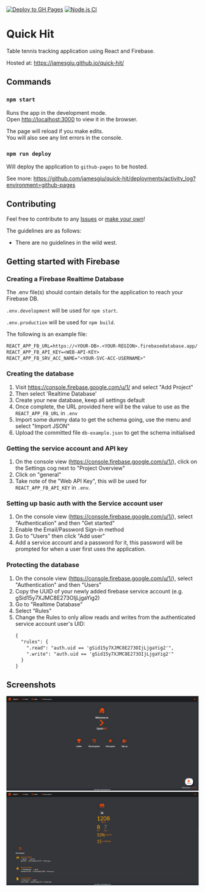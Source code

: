 [![Deploy to GH Pages](https://github.com/jamesgiu/quick-hit/actions/workflows/deploy.yml/badge.svg?branch=main)](https://github.com/jamesgiu/quick-hit/actions/workflows/deploy.yml)
[![Node.js CI](https://github.com/jamesgiu/quick-hit/actions/workflows/node.js.yml/badge.svg?branch=QH-32)](https://github.com/jamesgiu/quick-hit/actions/workflows/node.js.yml)

# Quick Hit
Table tennis tracking application using React and Firebase.

Hosted at: https://jamesgiu.github.io/quick-hit/

## Commands
### `npm start`

Runs the app in the development mode.\
Open [http://localhost:3000](http://localhost:3000) to view it in the browser.

The page will reload if you make edits.\
You will also see any lint errors in the console.

### `npm run deploy`

Will deploy the application to `github-pages` to be hosted. 

See more: https://github.com/jamesgiu/quick-hit/deployments/activity_log?environment=github-pages

## Contributing
Feel free to contribute to any [Issues](https://github.com/jamesgiu/quick-hit/issues) or [make your own](https://github.com/jamesgiu/quick-hit/issues/new/choose)! 

The guidelines are as follows:
* There are no guidelines in the wild west.

## Getting started with Firebase
### Creating a Firebase Realtime Database

The .env file(s) should contain details for the application to reach your Firebase DB.

`.env.development` will be used for `npm start`.

`.env.production` will be used for `npm build`.

The following is an example file:
```aidl
REACT_APP_FB_URL=https://<YOUR-DB>.<YOUR-REGION>.firebasedatabase.app/
REACT_APP_FB_API_KEY=<WEB-API-KEY>
REACT_APP_FB_SRV_ACC_NAME="<YOUR-SVC-ACC-USERNAME>"
```

### Creating the database
1. Visit https://console.firebase.google.com/u/1/ and select "Add Project"
2. Then select 'Realtime Database'
3. Create your new database, keep all settings default
4. Once complete, the URL provided here will be the value to use as the `REACT_APP_FB_URL` in `.env`
5. Import some dummy data to get the schema going, use the menu and select "Import JSON"
6. Upload the committed file `db-example.json` to get the schema initialised

### Getting the service account and API key
1. On the console view (https://console.firebase.google.com/u/1/), click on the Settings cog next to "Project Overview"
2. Click on "general"
3. Take note of the "Web API Key", this will be used for `REACT_APP_FB_API_KEY` in `.env`.

### Setting up basic auth with the Service account user
1. On the console view (https://console.firebase.google.com/u/1/), select "Authentication" and then "Get started"
2. Enable the Email/Password Sign-in method
3. Go to "Users" then click "Add user"
4. Add a service account and a password for it, this password will be prompted for when a user first uses the application.

### Protecting the database
1. On the console view (https://console.firebase.google.com/u/1/), select "Authentication" and then "Users"
2. Copy the UUID of your newly added firebase service account (e.g. gSid15y7XJMC8E273OIjLjgaYig2)
3. Go to "Realtime Database"
4. Select "Rules"
5. Change the Rules to only allow reads and writes from the authenticated service account user's UID:
    ```aidl
    {
      "rules": {
        ".read": "auth.uid == 'gSid15y7XJMC8E273OIjLjgaYig2'",
        ".write": "auth.uid == 'gSid15y7XJMC8E273OIjLjgaYig2'"
      }
    }
    ```

## Screenshots

![Image 1](./public/markdown_img_1.PNG)
![Image 2](./public/markdown_img_2.PNG)
